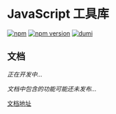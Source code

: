 # JavaScript 工具库

[![npm](https://img.shields.io/badge/npm-essetialjs-brightgreen)](https://www.npmjs.com/package/essetialjs)
[![npm version](https://img.shields.io/npm/v/essetialjs)](https://www.npmjs.com/package/essetialjs)
[![dumi](https://img.shields.io/badge/docs%20by-dumi-blue?style=flat-square)](https://github.com/umijs/dumi)

## 文档

_正在开发中..._

_文档中包含的功能可能还未发布..._

[文档地址](https://ddbor.github.io/Essetialjs/)
